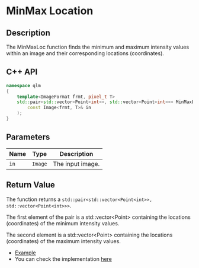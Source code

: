 # MinMax Location

## Description
The MinMaxLoc function finds the minimum and maximum intensity 
values within an image and their corresponding locations (coordinates).

## C++ API
```c++
namespace qlm
{
	template<ImageFormat frmt, pixel_t T>
	std::pair<std::vector<Point<int>>, std::vector<Point<int>>> MinMaxLoc(
		const Image<frmt, T>& in
	);
}
```

## Parameters

| Name                  | Type          | Description                                                                                               |
|-----------------------|---------------|-----------------------------------------------------------------------------------------------------------|
| `in`                  | `Image`       | The input image.                                                                                          |


## Return Value
The function returns a `std::pair<std::vector<Point<int>>, std::vector<Point<int>>>`.

 The first element of the pair is a std::vector<Point<int>> containing 
	  the locations (coordinates) of the minimum intensity values.

 The second element is a std::vector<Point<int>> containing 
		the locations (coordinates) of the maximum intensity values.


* [Example](../../../Examples/Pixel-Wise/MinMaxLoc)
* You can check the implementation [here](../../../../source/MinMaxLoc.cpp)
